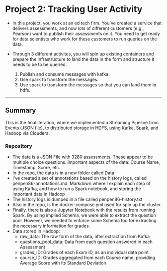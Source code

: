 # Project 2: Tracking User Activity

- In this project, you work at an ed tech firm. You've created a service that delivers assessments, and now lots of different customers (e.g., Pearson) want to publish their assessments on it. You need to get ready for data scientists who work for these customers to run queries on the data.

- Through 3 different activites, you will spin up existing containers and prepare the infrastructure to land the data in the form and structure it needs to be to be queried.
  1) Publish and consume messages with kafka.
  2) Use spark to transform the messages.
  3) Use spark to transform the messages so that you can land them in hdfs.

_______________________________________________________________________________________________________

## Summary

This is the final iteration, where we implemented a Streaming Pipeline from Events (JSON file), to distributed storage in HDFS, using Kafka, Spark, and Hadoop via Cloudera.

### Repository

- The data is a JSON File with 3280 assessments. These appear to be multiple choice questions. Important aspects of the data: Course Name, Timestamp, Score, etc.
- In the repo, the data is in a new folder called Data
- I've created a set of annotations based on the history logs, called penpen86-annotations.md. Markdown where I explain each step of using Kafka, and how to run a Spark notebook, and storing the important data in Hadoop
- The history logs is dumped in a file called penpen86-history.txt
- Also in the repo, is the docker-compose.yml used for spin up the cluster.
- Finally, there is also a Jupyter Notebook with the results from running Spark. By using implied Schema, we were able to extract the question pool. However, we needed to enforce some Schema too for extracting the necessary information for grades.
- Data stored in Hadoop:
    * raw_data: The raw form of the data, after extraction from Kafka
    * questions_pool_data: Data from each question answered in each Assessment
    * grades_ID: Grades of each Exam ID, as an individual data point
    * course_ID: Grades aggregated from each Course name, providing Average Score with its Standard Deviation
